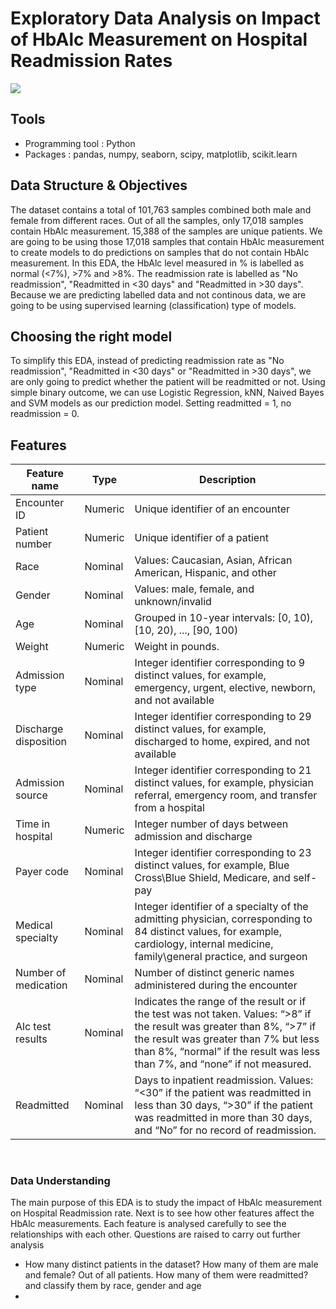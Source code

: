 # Exploratory Data Analysis on Impact of HbAlc Measurement on Hospital Readmission Rates
![](https://www.dietvsdisease.org/wp-content/uploads/2017/12/hba1c-diabetes-control-chart.jpg)

## Tools
* Programming tool : Python
* Packages : pandas, numpy, seaborn, scipy, matplotlib, scikit.learn

Data Structure & Objectives
--------
The dataset contains a total of 101,763 samples combined both male and female from different races. Out of all the samples, only 17,018 samples contain HbAlc measurement. 15,388 of the samples are unique patients. We are going to be using those 17,018 samples that contain HbAlc measurement to create models to do predictions on samples that do not contain HbAlc measurement. In this EDA, the HbAlc level measured in % is labelled as normal (<7%), >7% and >8%. The readmission rate is labelled as "No readmission", "Readmitted in <30 days" and "Readmitted in >30 days". Because we are predicting labelled data and not continous data, we are going to be using supervised learning (classification) type of models.

Choosing the right model
--------
To simplify this EDA, instead of predicting readmission rate as "No readmission", "Readmitted in <30 days" or "Readmitted in >30 days", we are only going to predict whether the patient will be readmitted or not. Using simple binary outcome, we can use Logistic Regression, kNN, Naived Bayes and SVM models as our prediction model. Setting readmitted = 1, no readmission = 0.

Features
--------

|Feature name |	Type	|Description	|
|-------------|---------|---------------|
|Encounter ID|	Numeric	|Unique identifier of an encounter 	|
|Patient number|	Numeric	|  Unique identifier of a patient	|
|Race|	Nominal	|  Values: Caucasian, Asian, African American, Hispanic, and other	|
|Gender|	Nominal	|  Values: male, female, and unknown/invalid	|
|Age|	Nominal	| Grouped in 10-year intervals: [0, 10), [10, 20), ..., [90, 100)	|
|Weight|	Numeric	| Weight in pounds.	|
|Admission type|	Nominal	| Integer identifier corresponding to 9 distinct values, for example, emergency, urgent, elective, newborn, and not available	|
|Discharge disposition|	Nominal	|  Integer identifier corresponding to 29 distinct values, for example, discharged to home, expired, and not available	|
|Admission source|	Nominal	|  Integer identifier corresponding to 21 distinct values, for example, physician referral, emergency room, and transfer from a hospital	|
|Time in hospital|	Numeric	|  Integer number of days between admission and discharge	|
|Payer code|	Nominal	|  Integer identifier corresponding to 23 distinct values, for example, Blue Cross\Blue Shield, Medicare, and self-pay	|
|Medical specialty|	Nominal	| Integer identifier of a specialty of the admitting physician, corresponding to 84 distinct values, for example, cardiology, internal medicine, family\general practice, and surgeon	|
|Number of medication|	Nominal	| Number of distinct generic names administered during the encounter	|
|Alc test results|	Nominal	| Indicates the range of the result or if the test was not taken. Values: “>8” if the result was greater than 8%, “>7” if the result was greater than 7% but less than 8%, “normal” if the result was less than 7%, and “none” if not measured.	|
|Readmitted|	Nominal	| Days to inpatient readmission. Values: “<30” if the patient was readmitted in less than 30 days, “>30” if the patient was readmitted in more than 30 days, and “No” for no record of readmission.	|
<br>



### Data Understanding
The main purpose of this EDA is to study the impact of HbAlc measurement on Hospital Readmission rate. Next is to see how other features affect the HbAlc measurements. Each feature is analysed carefully to see the relationships with each other. Questions are raised to carry out further analysis

* How many distinct patients in the dataset? How many of them are male and female? Out of all patients. How many of them were readmitted? and classify them by race, gender and age
* 
<br>






